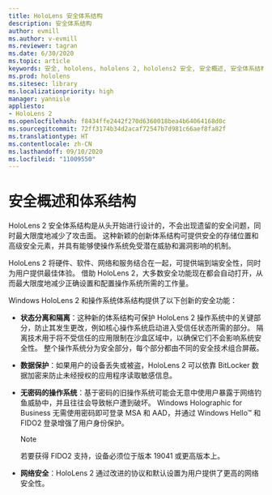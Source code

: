 ```yaml
---
title: HoloLens 安全体系结构
description: 安全体系结构
author: evmill
ms.author: v-evmill
ms.reviewer: tagran
ms.date: 6/30/2020
ms.topic: article
keywords: 安全, hololens, hololens 2, hololens2 安全, 安全概述, 安全体系结构, 体系结构, hololens 2 体系结构
ms.prod: hololens
ms.sitesec: library
ms.localizationpriority: high
manager: yannisle
appliesto:
- HoloLens 2
ms.openlocfilehash: f8434ffe2442f270d6360018bea4b64064168d0c
ms.sourcegitcommit: 72ff3174b34d2acaf72547b7d981c66aef8fa82f
ms.translationtype: HT
ms.contentlocale: zh-CN
ms.lasthandoff: 09/10/2020
ms.locfileid: "11009550"
---
```

# 安全概述和体系结构

HoloLens 2 安全体系结构是从头开始进行设计的，不会出现遗留的安全问题，同时最大限度地减少了攻击面。 这种新颖的创新体系结构可提供安全的存储位置和高级安全元素，并具有能够使操作系统免受潜在威胁和漏洞影响的机制。

HoloLens 2 将硬件、软件、网络和服务结合在一起，可提供端到端安全性，同时为用户提供最佳体验。 借助 HoloLens 2，大多数安全功能现在都会自动打开，从而最大限度地减少正确设置和配置操作系统所需的工作量。

Windows HoloLens 2 和操作系统体系结构提供了以下创新的安全功能：

  * **状态分离和隔离**：这种新的体系结构可保护 HoloLens 2 操作系统中的关键部分，防止其发生更改，例如核心操作系统启动进入受信任状态所需的部分。 隔离技术用于将不受信任的应用限制在沙盒区域中，以确保它们不会影响系统安全性。 整个操作系统分为安全部分，每个部分都由不同的安全技术组合屏蔽。
  
  * **数据保护**：如果用户的设备丢失或被盗，HoloLens 2 可以依靠 BitLocker 数据加密来防止未经授权的应用程序读取敏感信息。 
  
  * **无密码的操作系统**：基于密码的旧操作系统可能会无意中使用户暴露于网络钓鱼威胁中，并且往往会导致帐户遭到破坏。 Windows Holographic for Business 无需使用密码即可登录 MSA 和 AAD，并通过 Windows Hello™ 和 FIDO2 登录增强了用户身份保护。 
  
    > [!NOTE]
    > 若要获得 FIDO2 支持，设备必须位于版本 19041 或更高版本上。 

  * **网络安全**：HoloLens 2 通过改进的协议和默认设置为用户提供了更高的网络安全性。
